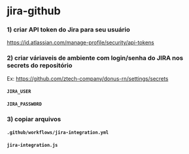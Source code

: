 # jira-github

### 1) criar API token do Jira para seu usuário

https://id.atlassian.com/manage-profile/security/api-tokens

### 2) criar váriaveis de ambiente com login/senha do JIRA nos secrets do repositório

Ex: https://github.com/ztech-company/donus-rn/settings/secrets

#### `JIRA_USER`
#### `JIRA_PASSWORD`

### 3) copiar arquivos

#### `.github/workflows/jira-integration.yml`
#### `jira-integration.js`
